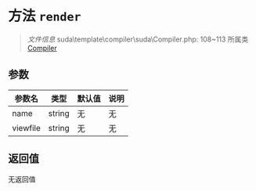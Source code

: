 # 方法 `render`

> *文件信息* suda\template\compiler\suda\Compiler.php: 108~113
> 所属类 [Compiler](../Compiler.md)




## 参数


| 参数名 | 类型 | 默认值 | 说明 |
|--------|-----|-------|-------|
| name |  string | 无 | 无 |
| viewfile |  string | 无 | 无 |



## 返回值

无返回值
